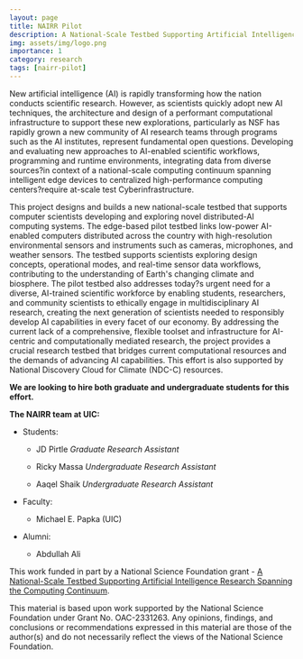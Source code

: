 ```yaml
---
layout: page
title: NAIRR Pilot
description: A National-Scale Testbed Supporting Artificial Intelligence Research Spanning the Computing Continuum
img: assets/img/logo.png
importance: 1
category: research
tags: [nairr-pilot]
---
```


New artificial intelligence (AI) is rapidly transforming how the nation conducts scientific research. However, as scientists quickly adopt new AI techniques, the architecture and design of a performant computational infrastructure to support these new explorations, particularly as NSF has rapidly grown a new community of AI research teams through programs such as the AI institutes, represent fundamental open questions. Developing and evaluating new approaches to AI-enabled scientific workflows, programming and runtime environments, integrating data from diverse sources?in context of a national-scale computing continuum spanning intelligent edge devices to centralized high-performance computing centers?require at-scale test Cyberinfrastructure.

This project designs and builds a new national-scale testbed that supports computer scientists developing and exploring novel distributed-AI computing systems. The edge-based pilot testbed links low-power AI-enabled computers distributed across the country with high-resolution environmental sensors and instruments such as cameras, microphones, and weather sensors. The testbed supports scientists exploring design concepts, operational modes, and real-time sensor data workflows, contributing to the understanding of Earth's changing climate and biosphere. The pilot testbed also addresses today?s urgent need for a diverse, AI-trained scientific workforce by enabling students, researchers, and community scientists to ethically engage in multidisciplinary AI research, creating the next generation of scientists needed to responsibly develop AI capabilities in every facet of our economy. By addressing the current lack of a comprehensive, flexible toolset and infrastructure for AI-centric and computationally mediated research, the project provides a crucial research testbed that bridges current computational resources and the demands of advancing AI capabilities. This effort is also supported by National Discovery Cloud for Climate (NDC-C) resources.

**We are looking to hire both graduate and undergraduate students for this effort.**

**The NAIRR team at UIC:**

- Students:
    - JD Pirtle _Graduate Research Assistant_


    - Ricky Massa _Undergraduate Research Assistant_
    - Aaqel Shaik _Undergraduate Research Assistant_

- Faculty:
    - Michael E. Papka (UIC)

- Alumni:
    - Abdullah Ali


This work funded in part by a National Science Foundation grant - <a href="https://www.nsf.gov/awardsearch/showAward?AWD_ID=2331263">A National-Scale Testbed Supporting Artificial Intelligence Research Spanning the Computing Continuum</a>.

This material is based upon work supported by the National Science Foundation under Grant No. OAC-2331263. Any opinions, findings, and conclusions or recommendations expressed in this material are those of the author(s) and do not necessarily reflect the views of the National Science Foundation.